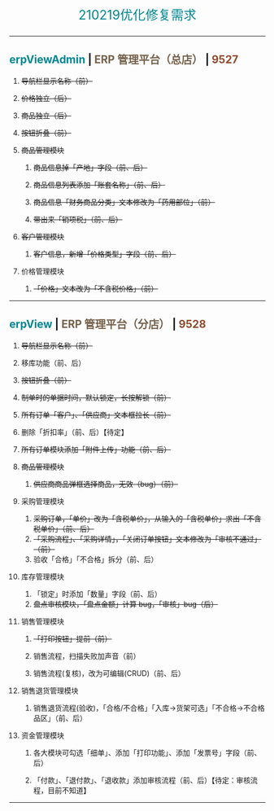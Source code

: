 <p align="center" style="font-size: 25px; color: #008792;">210219优化修复需求</p>

---

## <span style="color: #008792;">erpViewAdmin</span> | <span style="color: #76624c;">ERP 管理平台（总店）</span> | <span style="color: #8f4b2e;">9527</span>

1. ~~导航栏显示名称（前）~~

1. ~~价格独立（后）~~

1. ~~商品独立（后）~~

1. ~~按钮折叠（前）~~

1. ~~商品管理模块~~

   1. ~~商品信息掉「产地」字段（前、后）~~

   1. ~~商品信息列表添加「账套名称」（前、后）~~

   1. ~~商品信息「财务商品分类」文本修改为「药用部位」（前）~~

   1. ~~带出来「销项税」（前、后）~~

1. ~~客户管理模块~~

   1. ~~客户信息，新增「价格类型」字段（前、后）~~

1. 价格管理模块

   1. ~~「价格」文本改为「不含税价格」（前）~~

---

## <span style="color: #008792;">erpView</span> | <span style="color: #76624c;">ERP 管理平台（分店）</span> | <span style="color: #8f4b2e;">9528</span>

1. ~~导航栏显示名称（前）~~

1. 移库功能（前、后）

1. ~~按钮折叠（前）~~

1. ~~制单时的单据时间，默认锁定，长按解锁（前）~~

1. ~~所有订单「客户」、「供应商」文本框拉长（前）~~

1. 删除「折扣率」（前、后）【待定】

1. ~~所有订单模块添加「附件上传」功能（前、后）~~

1. ~~商品管理模块~~

   1. ~~供应商商品弹框选择商品，无效（bug）（前）~~

1. 采购管理模块

   1. ~~采购订单，「单价」改为「含税单价」，从输入的「含税单价」求出「不含税单价」（前、后）~~
   1. ~~「采购流程」、「采购详情」，「关闭订单按钮」文本修改为「审核不通过」（前）~~
   1. 验收「合格」「不合格」拆分（前、后）

1. 库存管理模块

   1. 「锁定」时添加「数量」字段（前、后）
   1. ~~盘点审核模块，「盘点金额」计算 bug，「审核」bug（后）~~

1. 销售管理模块

   1. ~~「打印按钮」提前（前）~~

   1. 销售流程，扫描失败加声音（前）

   1. 销售流程(复核)，改为可编辑(CRUD)（前、后）

1. 销售退货管理模块

   1. 销售退货流程(验收)，「合格/不合格」「入库->货架可选」「不合格->不合格品区」（前、后）

1. 资金管理模块

   1. 各大模块可勾选「细单」、添加「打印功能」、添加「发票号」字段（前、后）

   1. 「付款」、「退付款」、「退收款」添加审核流程（前、后）【待定：审核流程，目前不知道】

---

